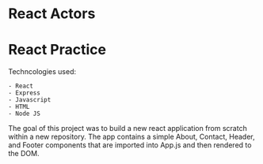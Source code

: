 # React Actors 

React Practice
=== 

Techncologies used: 

    - React
    - Express
    - Javascript
    - HTML
    - Node JS

The goal of this project was to build a new react application from scratch within a new repository. The app contains a simple About, Contact, Header, and Footer components that are imported into App.js and then rendered to the DOM.